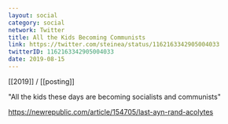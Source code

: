 ```yaml
---
layout: social
category: social
network: Twitter
title: All the Kids Becoming Communists
link: https://twitter.com/steinea/status/1162163342905004033
twitterID: 1162163342905004033
date: 2019-08-15
---
```


[[2019]] / [[posting]]

"All the kids these days are becoming socialists and communists"

<https://newrepublic.com/article/154705/last-ayn-rand-acolytes>
